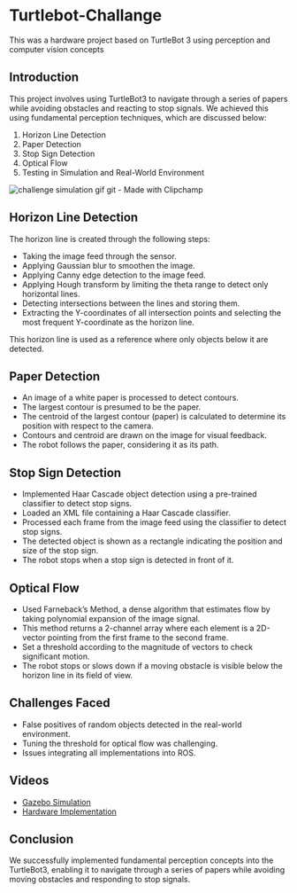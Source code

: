 # Turtlebot-Challange
This was a hardware project based on TurtleBot 3 using perception and computer vision concepts

## Introduction
This project involves using TurtleBot3 to navigate through a series of papers while avoiding obstacles and reacting to stop signals. We achieved this using fundamental perception techniques, which are discussed below:

1. Horizon Line Detection
2. Paper Detection
3. Stop Sign Detection
4. Optical Flow
5. Testing in Simulation and Real-World Environment

   
![challenge simulation gif git - Made with Clipchamp](https://github.com/cravotics/Turtlebot-Challange/assets/90138418/b7e1a330-b372-4e93-8ec0-f2edad7a2800)

## Horizon Line Detection
The horizon line is created through the following steps:
- Taking the image feed through the sensor.
- Applying Gaussian blur to smoothen the image.
- Applying Canny edge detection to the image feed.
- Applying Hough transform by limiting the theta range to detect only horizontal lines.
- Detecting intersections between the lines and storing them.
- Extracting the Y-coordinates of all intersection points and selecting the most frequent Y-coordinate as the horizon line.

This horizon line is used as a reference where only objects below it are detected.

## Paper Detection
- An image of a white paper is processed to detect contours.
- The largest contour is presumed to be the paper.
- The centroid of the largest contour (paper) is calculated to determine its position with respect to the camera.
- Contours and centroid are drawn on the image for visual feedback.
- The robot follows the paper, considering it as its path.

## Stop Sign Detection
- Implemented Haar Cascade object detection using a pre-trained classifier to detect stop signs.
- Loaded an XML file containing a Haar Cascade classifier.
- Processed each frame from the image feed using the classifier to detect stop signs.
- The detected object is shown as a rectangle indicating the position and size of the stop sign.
- The robot stops when a stop sign is detected in front of it.

## Optical Flow
- Used Farneback’s Method, a dense algorithm that estimates flow by taking polynomial expansion of the image signal.
- This method returns a 2-channel array where each element is a 2D-vector pointing from the first frame to the second frame.
- Set a threshold according to the magnitude of vectors to check significant motion.
- The robot stops or slows down if a moving obstacle is visible below the horizon line in its field of view.

## Challenges Faced
- False positives of random objects detected in the real-world environment.
- Tuning the threshold for optical flow was challenging.
- Issues integrating all implementations into ROS.

## Videos
- [Gazebo Simulation](https://drive.google.com/file/d/12pGSvqSViUToGuILA8yy3oCMIlkS39Y1/view?usp=sharing)
- [Hardware Implementation](https://drive.google.com/file/d/16jdQquowrQ5lzWmg7DGVOj4qLhHYky2y/view?usp=sharing)

## Conclusion
We successfully implemented fundamental perception concepts into the TurtleBot3, enabling it to navigate through a series of papers while avoiding moving obstacles and responding to stop signals.


